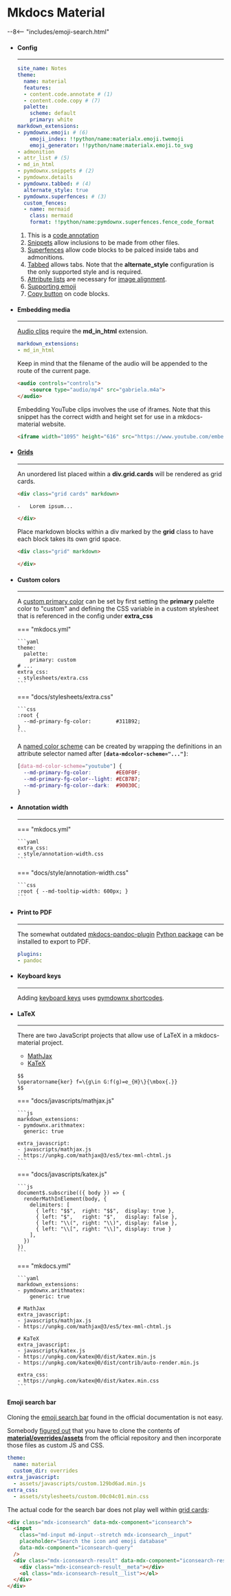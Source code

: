 # Mkdocs Material

--8<-- "includes/emoji-search.html"

<div class="grid cards" markdown>

-   #### Config

    ---

    ```yaml title="mkdocs.yml"
    site_name: Notes
    theme:
      name: material
      features:
      - content.code.annotate # (1)
      - content.code.copy # (7)
      palette:
        scheme: default
        primary: white
    markdown_extensions:
    - pymdownx.emoji: # (6)
        emoji_index: !!python/name:materialx.emoji.twemoji
        emoji_generator: !!python/name:materialx.emoji.to_svg
    - admonition
    - attr_list # (5)
    - md_in_html
    - pymdownx.snippets # (2)
    - pymdownx.details
    - pymdownx.tabbed: # (4)
      alternate_style: true
    - pymdownx.superfences: # (3)
      custom_fences:
      - name: mermaid
        class: mermaid
        format: !!python/name:pymdownx.superfences.fence_code_format
    ```

    1. This is a [code annotation](https://squidfunk.github.io/mkdocs-material/reference/code-blocks/?h=content+code+annotate#code-annotations)
    2. [Snippets](https://squidfunk.github.io/mkdocs-material/setup/extensions/python-markdown-extensions/?h=snippets#snippets) allow inclusions to be made from other files.
    3. [Superfences](https://squidfunk.github.io/mkdocs-material/setup/extensions/python-markdown-extensions/?h=snippets#superfences) allow code blocks to be palced inside tabs and admonitions.
    4. [Tabbed](https://squidfunk.github.io/mkdocs-material/setup/extensions/python-markdown-extensions/?h=snippets#tabbed) allows tabs. Note that the **alternate\_style** configuration is the only supported style and is required.
    5. [Attribute lists](https://squidfunk.github.io/mkdocs-material/setup/extensions/python-markdown/#attribute-lists) are necessary for [image alignment](https://squidfunk.github.io/mkdocs-material/reference/images/#image-alignment).
    6. [Supporting emoji](https://squidfunk.github.io/mkdocs-material/reference/icons-emojis/#emoji)
    7. [Copy button](https://squidfunk.github.io/mkdocs-material/reference/code-blocks/#code-copy-button) on code blocks.

-   #### Embedding media

    ---

    [Audio clips](https://github.com/squidfunk/mkdocs-material/discussions/4149) require the **md\_in\_html** extension.

    ```yaml title="mkdocs.yml"
    markdown_extensions:
    - md_in_html
    ```

    Keep in mind that the filename of the audio will be appended to the route of the current page.

    ```html 
    <audio controls="controls">
        <source type="audio/mp4" src="gabriela.m4a">
    </audio>
    ```

    Embedding YouTube clips involves the use of iframes.
    Note that this snippet has the correct width and height set for use in a mkdocs-material website.

    ```html
    <iframe width="1095" height="616" src="https://www.youtube.com/embed/ERWVSci3kO0?si=m3ntIYXAxYAvFuVN" title="YouTube video player" frameborder="0" allow="accelerometer; autoplay; clipboard-write; encrypted-media; gyroscope; picture-in-picture; web-share" allowfullscreen></iframe>
    ```
    
-   #### [Grids](https://squidfunk.github.io/mkdocs-material/reference/grids/?h=grids)

    ---

    An unordered list placed within a **div.grid.cards** will be rendered as grid cards.

    ```html
    <div class="grid cards" markdown>

    -   Lorem ipsum...

    </div>
    ```

    Place markdown blocks within a div marked by the **grid** class to have each block takes its own grid space.

    ```html
    <div class="grid" markdown>

    </div>
    ```

-   #### Custom colors

    ---

    A [custom primary color](https://squidfunk.github.io/mkdocs-material/setup/changing-the-colors/#custom-colors) can be set by first setting the **primary** palette color to "custom" and 
    defining the CSS variable in a custom stylesheet that is referenced in the config under **extra\_css**

    === "mkdocs.yml"

        ```yaml
        theme:
          palette:
            primary: custom
        # ...
        extra_css:
        - stylesheets/extra.css
        ```

    === "docs/stylesheets/extra.css"

        ```css
        :root {
          --md-primary-fg-color:        #311B92;
        }
        ```

    A [named color scheme](https://squidfunk.github.io/mkdocs-material/setup/changing-the-colors/#custom-color-schemes) can be created by wrapping the definitions in an attribute selector named after **`[data-mdcolor-scheme="..."]`**:

    ```css title="YouTube color scheme"
    [data-md-color-scheme="youtube"] {
      --md-primary-fg-color:        #EE0F0F;
      --md-primary-fg-color--light: #ECB7B7;
      --md-primary-fg-color--dark:  #90030C;
    }
    ```

-   #### Annotation width

    ---

    === "mkdocs.yml"

        ```yaml
        extra_css:
        - style/annotation-width.css
        ```

    === "docs/style/annotation-width.css"

        ```css
        :root { --md-tooltip-width: 600px; }
        ```

-   #### Print to PDF

    ---

    The somewhat outdated [mkdocs-pandoc-plugin](https://lab.gsi.upm.es/docs/mkdocs-material) [Python package](https://pypi.org/project/mkdocs-pandoc-plugin/) can be installed to export to PDF.

    ```yaml title="mkdocs.yml"
    plugins:
    - pandoc
    ```

-   #### Keyboard keys

    ---

    Adding [keyboard keys](https://squidfunk.github.io/mkdocs-material/reference/formatting/?h=key#adding-keyboard-keys) uses [pymdownx shortcodes](https://facelessuser.github.io/pymdown-extensions/extensions/keys/#extendingmodifying-key-map-index).

-   #### LaTeX

    ---

    There are two JavaScript projects that allow use of LaTeX in a mkdocs-material project.

    - [MathJax](https://squidfunk.github.io/mkdocs-material/reference/math/?h=math#mathjax)
    - [KaTeX](https://squidfunk.github.io/mkdocs-material/reference/math/?h=math#mathjax)

    ```mdd
    $$
    \operatorname{ker} f=\{g\in G:f(g)=e_{H}\}{\mbox{.}}
    $$
    ```


    === "docs/javascripts/mathjax.js"

        ```js
        markdown_extensions:
        - pymdownx.arithmatex:
          generic: true

        extra_javascript:
        - javascripts/mathjax.js
        - https://unpkg.com/mathjax@3/es5/tex-mml-chtml.js
        ```

    === "docs/javascripts/katex.js"

        ```js
        document$.subscribe(({ body }) => { 
          renderMathInElement(body, {
            delimiters: [
              { left: "$$",  right: "$$",  display: true },
              { left: "$",   right: "$",   display: false },
              { left: "\\(", right: "\\)", display: false },
              { left: "\\[", right: "\\]", display: true }
            ],
          })
        })
        ```

    === "mkdocs.yml"

        ```yaml
        markdown_extensions:
        - pymdownx.arithmatex:
            generic: true

        # MathJax
        extra_javascript:
        - javascripts/mathjax.js
        - https://unpkg.com/mathjax@3/es5/tex-mml-chtml.js

        # KaTeX
        extra_javascript:
        - javascripts/katex.js
        - https://unpkg.com/katex@0/dist/katex.min.js
        - https://unpkg.com/katex@0/dist/contrib/auto-render.min.js

        extra_css:
        - https://unpkg.com/katex@0/dist/katex.min.css
        ```

</div>

#### Emoji search bar

Cloning the [emoji search bar](https://squidfunk.github.io/mkdocs-material/reference/icons-emojis/) found in the official documentation is not easy.

Somebody [figured out](https://github.com/squidfunk/mkdocs-material/discussions/2822) that you have to clone the contents of [**material/overrides/assets**](https://github.com/squidfunk/mkdocs-material/tree/master/material/overrides/assets) from the official repository and then incorporate those files as custom JS and CSS.

```yaml title="mkdocs.yaml"
theme:
  name: material
  custom_dir: overrides
extra_javascript:
  - assets/javascripts/custom.129bd6ad.min.js
extra_css:
  - assets/stylesheets/custom.00c04c01.min.css
```

The actual code for the search bar does not play well within [grid cards](#grids):

```html
<div class="mdx-iconsearch" data-mdx-component="iconsearch">
  <input
    class="md-input md-input--stretch mdx-iconsearch__input"
    placeholder="Search the icon and emoji database"
    data-mdx-component="iconsearch-query"
  />
  <div class="mdx-iconsearch-result" data-mdx-component="iconsearch-result">
    <div class="mdx-iconsearch-result__meta"></div>
    <ol class="mdx-iconsearch-result__list"></ol>
  </div>
</div>
```
